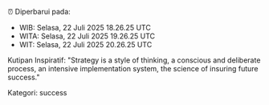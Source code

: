 ⏰ Diperbarui pada:
- WIB: Selasa, 22 Juli 2025 18.26.25 UTC
- WITA: Selasa, 22 Juli 2025 19.26.25 UTC
- WIT: Selasa, 22 Juli 2025 20.26.25 UTC

Kutipan Inspiratif:
"Strategy is a style of thinking, a conscious and deliberate process, an intensive implementation system, the science of insuring future success."


Kategori: success

